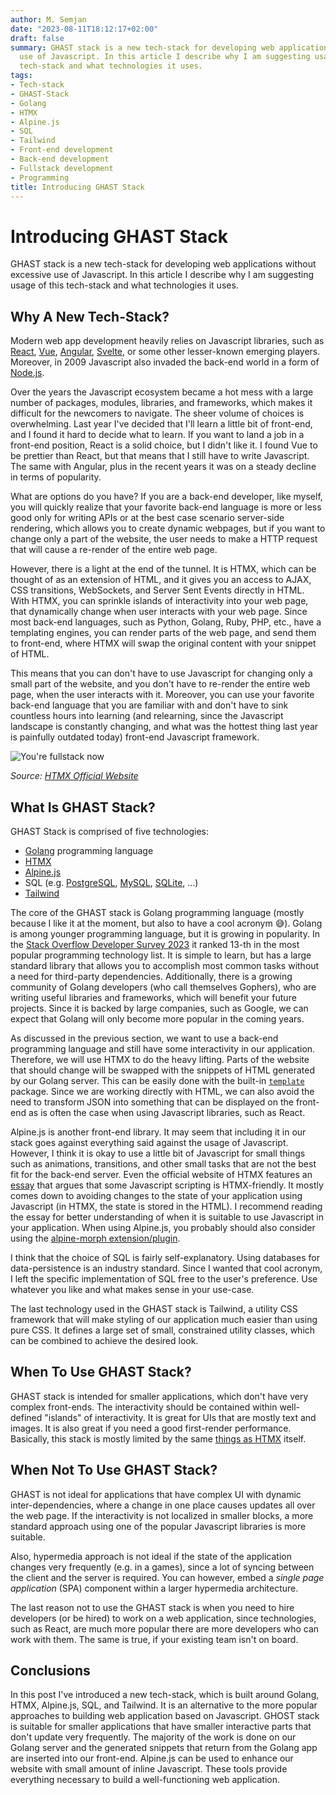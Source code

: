```yaml
---
author: M. Semjan
date: "2023-08-11T18:12:17+02:00"
draft: false
summary: GHAST stack is a new tech-stack for developing web applications without excessive
  use of Javascript. In this article I describe why I am suggesting usage of this
  tech-stack and what technologies it uses.
tags:
- Tech-stack
- GHAST-Stack
- Golang
- HTMX
- Alpine.js
- SQL
- Tailwind
- Front-end development
- Back-end development
- Fullstack development
- Programming
title: Introducing GHAST Stack
---
```

# Introducing GHAST Stack

GHAST stack is a new tech-stack for developing web applications without excessive use of Javascript. In this article I describe why I am suggesting usage of this tech-stack and what technologies it uses.

## Why A New Tech-Stack?

Modern web app development heavily relies on Javascript libraries, such as [React](https://react.dev/), [Vue](https://vuejs.org/), [Angular](https://angular.io/), [Svelte](https://svelte.dev/), or some other lesser-known emerging players. Moreover, in 2009 Javascript also invaded the back-end world in a form of [Node.js](https://nodejs.org/).

Over the years the Javascript ecosystem became a hot mess with a large number of packages, modules, libraries, and frameworks, which makes it difficult for the newcomers to navigate. The sheer volume of choices is overwhelming. Last year I've decided that I'll learn a little bit of front-end, and I found it hard to decide what to learn. If you want to land a job in a front-end position, React is a solid choice, but I didn't like it. I found Vue to be prettier than React, but that means that I still have to write Javascript. The same with Angular, plus in the recent years it was on a steady decline in terms of popularity.

What are options do you have? If you are a back-end developer, like myself, you will quickly realize that your favorite back-end language is more or less good only for writing APIs or at the best case scenario server-side rendering, which allows you to create dynamic webpages, but if you want to change only a part of the website, the user needs to make a HTTP request that will cause a re-render of the entire web page.

However, there is a light at the end of the tunnel. It is HTMX, which can be thought of as an extension of HTML, and it gives you an access to AJAX, CSS transitions, WebSockets, and Server Sent Events directly in HTML. With HTMX, you can sprinkle islands of interactivity into your web page, that dynamically change when user interacts with your web page. Since most back-end languages, such as Python, Golang, Ruby, PHP, etc., have a templating engines, you can render parts of the web page, and send them to front-end, where HTMX will swap the original content with your snippet of HTML.

This means that you can don't have to use Javascript for changing only a small part of the website, and you don't have to re-render the entire web page, when the user interacts with it. Moreover, you can use your favorite back-end language that you are familiar with and don't have to sink countless hours into learning (and relearning, since the Javascript landscape is constantly changing, and what was the hottest thing last year is painfully outdated today) front-end Javascript framework.

![You're fullstack now](https://htmx.org/img/memes/fullstack.jpg)

_Source: [HTMX Official Website](https://htmx.org/essays/#memes)_

## What Is GHAST Stack?

GHAST Stack is comprised of five technologies:
- [Golang](https://go.dev/learn/) programming language
- [HTMX](https://htmx.org/)
- [Alpine.js](https://alpinejs.dev/)
- SQL (e.g. [PostgreSQL](https://www.postgresql.org/), [MySQL](https://www.mysql.com/), [SQLite](https://www.sqlite.org/index.html), ...)
- [Tailwind](https://tailwindcss.com/)

The core of the GHAST stack is Golang programming language (mostly because I like it at the moment, but also to have a cool acronym 😅). Golang is among younger programming language, but it is growing in popularity. In the [Stack Overflow Developer Survey 2023](https://survey.stackoverflow.co/2023/) it ranked 13-th in the most popular programming technology list. It is simple to learn, but has a large standard library that allows you to accomplish most common tasks without a need for third-party dependencies. Additionally, there is a growing community of Golang developers (who call themselves Gophers), who are writing useful libraries and frameworks, which will benefit your future projects. Since it is backed by large companies, such as Google, we can expect that Golang will only become more popular in the coming years.

As discussed in the previous section, we want to use a back-end programming language and still have some interactivity in our application. Therefore, we will use HTMX to do the heavy lifting. Parts of the website that should change will be swapped with the snippets of HTML generated by our Golang server. This can be easily done with the built-in [`template`](https://pkg.go.dev/text/template) package. Since we are working directly with HTML, we can also avoid the need to transform JSON into something that can be displayed on the front-end as is often the case when using Javascript libraries, such as React.

Alpine.js is another front-end library. It may seem that including it in our stack goes against everything said against the usage of Javascript. However, I think it is okay to use a little bit of Javascript for small things such as animations, transitions, and other small tasks that are not the best fit for the back-end server. Even the official website of HTMX features an [essay](https://htmx.org/essays/hypermedia-friendly-scripting/) that argues that some Javascript scripting is HTMX-friendly. It mostly comes down to avoiding changes to the state of your application using Javascript (in HTMX, the state is stored in the HTML). I recommend reading the essay for better understanding of when it is suitable to use Javascript in your application. When using Alpine.js, you probably should also consider using the [alpine-morph extension/plugin](https://htmx.org/docs/#included-extensions).

I think that the choice of SQL is fairly self-explanatory. Using databases for data-persistence is an industry standard. Since I wanted that cool acronym, I left the specific implementation of SQL free to the user's preference. Use whatever you like and what makes sense in your use-case.

The last technology used in the GHAST stack is Tailwind, a utility CSS framework that will make styling of our application much easier than using pure CSS. It defines a large set of small, constrained utility classes, which can be combined to achieve the desired look.

## When To Use GHAST Stack?

GHAST stack is intended for smaller applications, which don't have very complex front-ends. The interactivity should be contained within well-defined "islands" of interactivity. It is great for UIs that are mostly text and images. It is also great if you need a good first-render performance. Basically, this stack is mostly limited by the same [things as HTMX](https://htmx.org/essays/when-to-use-hypermedia/) itself.

## When Not To Use GHAST Stack?

GHAST is not ideal for applications that have complex UI with dynamic inter-dependencies, where a change in one place causes updates all over the web page. If the interactivity is not localized in smaller blocks, a more standard approach using one of the popular Javascript libraries is more suitable.

Also, hypermedia approach is not ideal if the state of the application changes very frequently (e.g. in a games), since a lot of syncing between the client and the server is required. You can however, embed a _single page application_ (SPA) component within a larger hypermedia architecture.

The last reason not to use the GHAST stack is when you need to hire developers (or be hired) to work on a web application, since technologies, such as React, are much more popular there are more developers who can work with them. The same is true, if your existing team isn't on board.

## Conclusions

In this post I've introduced a new tech-stack, which is built around Golang, HTMX, Alpine.js, SQL, and Tailwind. It is an alternative to the more popular approaches to building web application based on Javascript. GHOST stack is suitable for smaller applications that have smaller interactive parts that don't update very frequently. The majority of the work is done on our Golang server and the generated snippets that return from the Golang app are inserted into our front-end. Alpine.js can be used to enhance our website with small amount of inline Javascript. These tools provide everything necessary to build a well-functioning web application.
